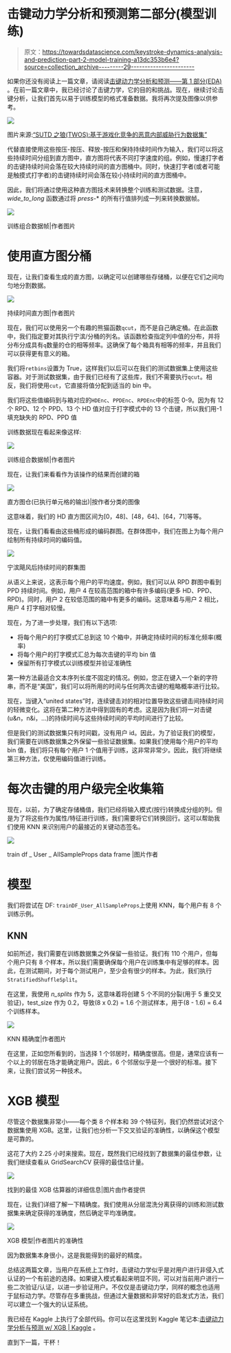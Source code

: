 # 击键动力学分析和预测第二部分(模型训练)

> 原文：<https://towardsdatascience.com/keystroke-dynamics-analysis-and-prediction-part-2-model-training-a13dc353b6e4?source=collection_archive---------29----------------------->

如果你还没有阅读上一篇文章，请阅读[击键动力学分析和预测——第 1 部分(EDA)](https://medium.com/@kartik2112/keystroke-dynamics-analysis-and-prediction-part-1-eda-3fe2d25bac04) 。在前一篇文章中，我已经讨论了击键力学，它的目的和挑战。现在，继续讨论击键分析，让我们首先以易于训练模型的格式准备数据。我将再次提及图像以供参考。

![](img/9cb5b6a39f43e45f051ddffc93c3e38a.png)

图片来源:[“SUTD 之狼(TWOS):基于游戏化竞争的恶意内部威胁行为数据集”](https://www.researchgate.net/publication/324536760_The_Wolf_of_SUTD_TWOS_A_dataset_of_malicious_insider_threat_behavior_based_on_a_gamified_competition)

代替直接使用这些按压-按压、释放-按压和保持持续时间作为输入，我们可以将这些持续时间分组到直方图中，直方图将代表不同打字速度的组。例如，慢速打字者的击键持续时间会落在较大持续时间的直方图桶中。同时，快速打字者(或者可能是触摸式打字者)的击键持续时间会落在较小持续时间的直方图桶中。

因此，我们将通过使用这种直方图技术来转换整个训练和测试数据。注意， *wide_to_long* 函数通过将 *press-** 的所有行值排列成一列来转换数据帧。

![](img/833454e3820f05badddbeed557b4d8de.png)

训练组合数据帧|作者图片

# 使用直方图分桶

现在，让我们查看生成的直方图，以确定可以创建哪些存储桶，以便在它们之间均匀地分割数据。

![](img/f95ae1a9289cbffc62bed98026c09719.png)

持续时间直方图|作者图片

现在，我们可以使用另一个有趣的熊猫函数`qcut`，而不是自己确定桶。在此函数中，我们指定要对其执行宁滨/分桶的列名。该函数检查指定列中值的分布，并将分布分成具有`q`数量的仓的相等频率。这确保了每个箱具有相等的频率，并且我们可以获得更有意义的箱。

我们将`retbins`设置为 True，这样我们以后可以在我们的测试数据集上使用这些容器。对于测试数据集，由于我们已经有了这些库，我们不需要执行`qcut`。相反，我们将使用`cut`，它直接将值分配到适当的 bin 中。

我们将这些值编码到与箱对应的`HDEnc`、`PPDEnc`、`RPDEnc`中的标签 0-9。因为有 12 个 RPD、12 个 PPD、13 个 HD 值对应于打字模式中的 13 个击键，所以我们用-1 填充缺失的 RPD、PPD 值

训练数据现在看起来像这样:

![](img/4afb757d00a405e38239242f4bf14ca0.png)

训练组合数据帧|作者图片

现在，让我们来看看作为该操作的结果而创建的箱

![](img/4335051c8e0aef75ecc856f5f2816972.png)

直方图仓(已执行单元格的输出)|按作者分类的图像

这意味着，我们的 HD 直方图区间为[0，48]、[48，64]、[64，71]等等。

现在，让我们看看由这些桶形成的编码群图。在群体图中，我们在图上为每个用户绘制所有持续时间的编码值。

![](img/ffcbb169d787f4b9bbecf57770a88518.png)

宁滨飓风后持续时间的群集图

从语义上来说，这表示每个用户的平均速度。例如，我们可以从 RPD 群图中看到 PPD 持续时间。例如，用户 4 在较高范围的箱中有许多编码(更多 HD、PPD、RPD)。同时，用户 2 在较低范围的箱中有更多的编码。这意味着与用户 2 相比，用户 4 打字相对较慢。

现在，为了进一步处理，我们有以下选项:

*   将每个用户的打字模式汇总到这 10 个箱中，并确定持续时间的标准化频率(概率)
*   将每个用户的打字模式汇总为每次击键的平均 bin 值
*   保留所有打字模式以训练模型并验证准确性

第一种方法最适合文本序列长度不固定的情况。例如，您正在键入一个新的字符串，而不是“美国”，我们可以将所用的时间与任何两次击键的粗略概率进行比较。

现在，当键入“united states”时，连续键击对的相对位置导致这些键击间持续时间的轻微变化。这将在第二种方法中得到固有的考虑。这是因为我们将一对击键(u&n，n&i，…)的持续时间与这些持续时间的平均时间进行了比较。

但是我们的测试数据集只有时间戳，没有用户 id。因此，为了验证我们的模型，我们需要在训练数据集之外保留一些验证数据集。如果我们使用每个用户的平均 bin 值，我们将只有每个用户 1 个值用于训练，这非常非常少。因此，我们将继续第三种方法，仅使用编码值进行训练。

# 每次击键的用户级完全收集箱

现在，以前，为了确定存储桶值，我们已经将输入模式(按行)转换成分组的列。但是为了将这些作为属性/特征进行训练，我们需要将它们转换回行。这可以帮助我们使用 KNN 来识别用户的最接近的关键动态签名。

![](img/570658dc92a7ca417b7256e398a991d0.png)

train df _ User _ AllSampleProps data frame |图片作者

# 模型

我们将尝试在 DF: `trainDF_User_AllSampleProps`上使用 KNN，每个用户有 8 个训练示例。

## KNN

如前所述，我们需要在训练数据集之外保留一些验证。我们有 110 个用户，但每个用户只有 8 个样本，所以我们需要确保每个用户在训练集中有足够的样本。因此，在测试期间，对于每个测试用户，至少会有很少的样本。为此，我们执行`StratifiedShuffleSplit`。

在这里，我使用 *n_splits* 作为 5，这意味着将创建 5 个不同的分裂(用于 5 重交叉验证)，test_size 作为 0.2，导致(8 x 0.2) = 1.6 个测试样本，用于(8 - 1.6) = 6.4 个训练样本。

![](img/b79314b30f5afc13f54840a3858f7fd4.png)

KNN 精确度|作者图片

在这里，正如您所看到的，当选择 1 个邻居时，精确度很高。但是，通常应该有一个以上的邻居在场才能确定用户。因此，6 个邻居似乎是一个很好的标准。接下来，让我们尝试另一种技术。

# XGB 模型

尽管这个数据集非常小——每个类 8 个样本和 39 个特征列，我们仍然尝试对这个数据集使用 XGB。这里，让我们也分析一下交叉验证的准确性，以确保这个模型是可靠的。

这花了大约 2.25 小时来搜索。现在，既然我们已经找到了数据集的最佳参数，让我们继续查看从 GridSearchCV 获得的最佳估计量。

![](img/edf013f8b9079035455e798e4d59a0eb.png)

找到的最佳 XGB 估算器的详细信息|图片由作者提供

现在，让我们详细了解一下精确度。我们使用从分层混洗分离获得的训练和测试数据集来确定获得的准确度，然后确定平均准确度。

![](img/c29fd9524b60e3918c56a1794ac15536.png)

XGB 模型|作者图片的准确性

因为数据集本身很小，这是我能得到的最好的精度。

总结这两篇文章，当用户在系统上工作时，击键动力学似乎是对用户进行非侵入式认证的一个有前途的选择。如果键入模式看起来明显不同，可以对当前用户进行一些二次验证/认证，以进一步验证用户。不仅仅是击键动力学，同样的概念也适用于鼠标动力学。尽管存在多重挑战，但通过大量数据和非常好的启发式方法，我们可以建立一个强大的认证系统。

我已经在 Kaggle 上执行了全部代码。你可以在这里找到 Kaggle 笔记本:[击键动力学分析与预测 w/ XGB | Kaggle](https://www.kaggle.com/kartik2112/keystroke-dynamics-analysis-and-prediction-w-xgb?scriptVersionId=52021950) 。

直到下一篇，干杯！